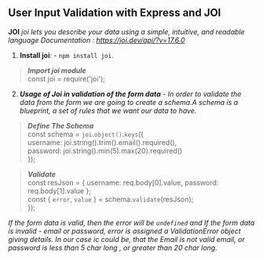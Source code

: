 ## User Input Validation with Express and JOI

**JOI**
*joi lets you describe your data using a simple, intuitive, and readable language*
*Documentation : https://joi.dev/api/?v=17.6.0*

1. **Install joi**: - `npm install joi`.
> **_Import joi module_**</br> const joi = require('joi'); </br>

2. **_Usage of Joi in validation of the form data_** - 
*In order to validate the data from the form we are going to create a schema.A schema is a blueprint, a set of rules that we want our data to have.*

> **_Define The Schema_**</br> 
const schema = `joi`.`object()`.`keys`({</br> 
        username: joi.string().trim().email().required(),</br> 
        password: joi.string().min(5).max(20).required()</br> 
}); </br>

> **_Validate_**</br> 
const resJson = { username: req.body[0].value, password: req.body[1].value };</br>
const { `error`, `value` } = schema.`validate`(resJson);</br>
}); </br>

*If the form data is valid, then the error will be `undefined` and If the form data is invalid - email or password, error is assigned a ValidationError object giving details. In our case ic could be, that the Email is not valid email, or password is less than 5 char long , or greater than 20 char long.*
